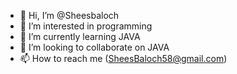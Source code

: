 - 👋 Hi, I’m @Sheesbaloch
- 👀 I’m interested in programming
- 🌱 I’m currently learning JAVA
- 💞️ I’m looking to collaborate on JAVA
- 📫 How to reach me (SheesBaloch58@gmail.com)

<!---
Sheesbaloch/Sheesbaloch is a ✨ special ✨ repository because its `README.md` (this file) appears on your GitHub profile.
You can click the Preview link to take a look at your changes.
--->

